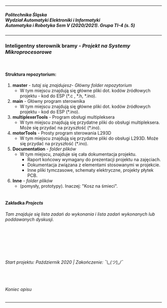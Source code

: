 <hr/>
<h5>Politechnika Śląska</br>
Wydział Automatyki Elektroniki i Informatyki</br>
Automatyka i Robotyka Sem V (2020/2021). Grupa TI-4 (s. 5)</h5>
<hr/>

<h3>Inteligentny sterownik bramy - <i>Projekt na Systemy Mikroprocesorowe</i></h3>
<br/>
<h4>Struktura repozytorium:</h4>

1. <b>master</b> - <i>tutaj się znajdujesz- Główny folder repozytorium</i>
    * W tym miejscu znajdują się główne pliki dot. kodów źródłowych projektu - kod do ESP (*.c , *.h, *.ino).
2. <b>main</b> - Główny program sterownika</i>
    * W tym miejscu znajdują się główne pliki dot. kodów źródłowych projektu - kod do ESP (*.ino).
3. <b>multiplexerTools</b> - Program obsługi multipleksera</i>
    * W tym miejscu znajdują się przydatne pliki do obsługi multipleksera. Może się przydać na przyszłość (*.ino).
4. <b>motorTools</b> - Prosty program sterowania L293D</i>
    * W tym miejscu znajdują się przydatne pliki do obsługi L293D. Może się przydać na przyszłość (*.ino).
5. <b>Documentation</b> - <i>folder plików</i>
    * W tym miejscu, znajduje się cała dokumentacja projektu. 
        * Raport końcowy wymagany do prezentacji projektu na zajęciach.
        * Dokumentacja związana z elementami stosowanymi w projekcie.
        * Inne pliki tymczasowe, schematy elektryczne, projekty płytek PCB.
6. <b>Inne</b> - <i>folder plików </i>
    * (pomysły, prototypy). Inaczej: "Kosz na śmieci".
 </br></br>   
<h4>Zakładka <i>Projects</i></h4>
           <i>Tam znajduje się lista zadań do wykonania i lista zadań wykonanych lub poddawanych dyskusji.</i>   
  
  
  
  <br/>  <br/>  <br/>  <br/>  <br/>
  <h6>Start projektu: Październik 2020 | Zakończenie: ¯\_(ツ)_/¯ </h6>
  <br/>
  <h6>Koniec opisu</h6>
  <hr/>

